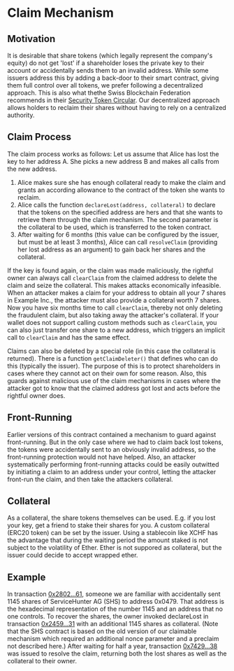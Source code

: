 # Claim Mechanism

## Motivation

It is desirable that share tokens (which legally represent the company's equity) do not get 'lost' if a shareholder loses the private key to their account or accidentally sends them to an invalid address. While some issuers address this by adding a back-door to their smart contract, giving them full control over all tokens, we prefer following a decentralized approach. This is also what thethe Swiss Blockchain Federation recommends in their [Security Token Circular](http://blockchainfederation.ch/wp-content/uploads/2019/12/SBF-Circular-2019-01-Tokenized-Equity-4.pdf). Our decentralized approach allows holders to reclaim their shares without having to rely on a centralized authority.

## Claim Process

The claim process works as follows: Let us assume that Alice has lost the key to her address A. She picks a new address B and makes all calls from the new address.

1. Alice makes sure she has enough collateral ready to make the claim and grants an according allowance to the contract of the token she wants to reclaim.
2. Alice calls the function `declareLost(address, collateral)` to declare that the tokens on the specified address are hers and that she wants to retrieve them through the claim mechanism. The second parameter is the collateral to be used, which is transferred to the token contract.
3. After waiting for 6 months (this value can be configured by the issuer, but must be at least 3 months), Alice can call `resolveClaim` (providing her lost address as an argument) to gain back her shares and the collateral.

If the key is found again, or the claim was made maliciously, the rightful owner can always call `clearClaim` from the claimed address to delete the claim and seize the collateral. This makes attacks economically infeasible. When an attacker makes a claim for your address to obtain all your 7 shares in Example Inc., the attacker must also provide a collateral worth 7 shares. Now you have six months time to call `clearClaim`, thereby not only deleting the fraudulent claim, but also taking away the attacker's collateral. If your wallet does not support calling custom methods such as `clearClaim`, you can also just transfer one share to a new address, which triggers an implicit call to `clearClaim` and has the same effect.

Claims can also be deleted by a special role (in this case the collateral is returned). There is a function `getClaimDeleter()` that defines who can do this (typically the issuer). The purpose of this is to protect shareholders in cases where they cannot act on their own for some reason. Also, this guards against malicious use of the claim mechanisms in cases where the attacker got to know that the claimed address got lost and acts before the rightful owner does.

## Front-Running

Earlier versions of this contract contained a mechanism to guard against front-running. But in the only case where we had to claim back lost tokens, the tokens were accidentally sent to an obviously invalid address, so the front-running protection would not have helped. Also, an attacker systematically performing front-running attacks could be easily outwitted by initiating a claim to an address under your control, letting the attacker front-run the claim, and then take the attackers collateral.

## Collateral

As a collateral, the share tokens themselves can be used. E.g. if you lost your key, get a friend to stake their shares for you. A custom collateral (ERC20 token) can be set by the issuer. Using a stablecoin like XCHF has the advantage that during the waiting period the amount staked is not subject to the volatility of Ether. Ether is not suppored as collateral, but the issuer could decide to accept wrapped ether.

## Example

In transaction [0x2802...61](https://etherscan.io/tx/0x2802faedf41532a1aba89d4f11577c2b2f886b6243616f3bc60da9eabeeecb61), someone we are familiar with accidentally sent 1145 shares of ServiceHunter AG (SHS) to address 0x0479. That address is the hexadecimal representation of the number 1145 and an address that no one controls. To recover the shares, the owner invoked declareLost in transaction [0x2459...31](https://etherscan.io/tx/0x2459fb285211cf5cc2fdab716603e80725bc42ea9b144ecc7f8a35f7a4023731/advanced) with an additional 1145 shares as collateral. (Note that the SHS contract is based on the old version of our claimable mechanism which required an additional nonce parameter and a preclaim not described here.) After waiting for half a year, transaction [0x7429...38](https://etherscan.io/tx/0x7429eb777c208470c04dba3fec60d3fcac6c8cbb4f023e51d44f449444ff7538/advanced) was issued to resolve the claim, returning both the lost shares as well as the collateral to their owner.
